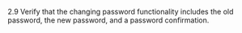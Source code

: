 2.9 Verify that the changing password functionality includes the old password, the new password, and a password confirmation.